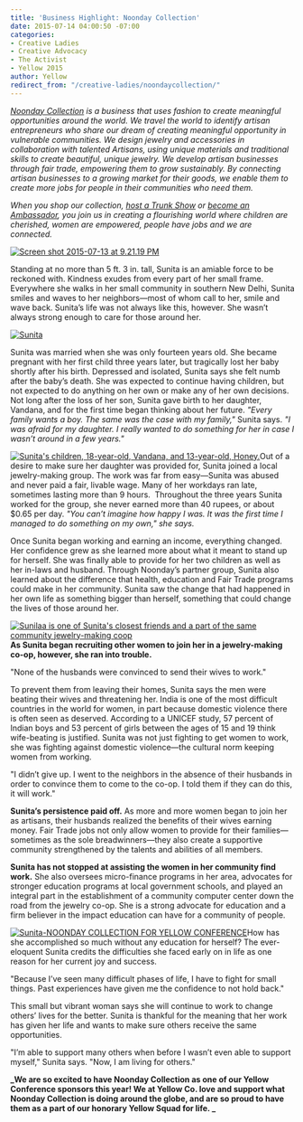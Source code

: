 ```yaml
---
title: 'Business Highlight: Noonday Collection'
date: 2015-07-14 04:00:50 -07:00
categories:
- Creative Ladies
- Creative Advocacy
- The Activist
- Yellow 2015
author: Yellow
redirect_from: "/creative-ladies/noondaycollection/"
---
```


_[Noonday Collection](http://www.noondaycollection.com/pws/homeoffice/tabs/home.aspx) is a business that uses fashion to create meaningful opportunities around the world. We travel the world to identify artisan entrepreneurs who share our dream of creating meaningful opportunity in vulnerable communities. We design jewelry and accessories in collaboration with talented Artisans, using unique materials and traditional skills to create beautiful, unique jewelry. We develop artisan businesses through fair trade, empowering them to grow sustainably. By connecting artisan businesses to a growing market for their goods, we enable them to create more jobs for people in their communities who need them._  

_When you shop our collection, [host a Trunk Show](http://www.noondaycollection.com/pws/homeoffice/tabs/host.aspx) or [become an Ambassador](http://www.noondaycollection.com/pws/homeoffice/tabs/join.aspx), you join us in creating a flourishing world where children are cherished, women are empowered, people have jobs and we are connected._

[![Screen shot 2015-07-13 at 9.21.19 PM](https://yellow-blog-images.imgix.net/2015/07/Screen-shot-2015-07-13-at-9.21.19-PM.png)](https://yellow-blog-images.imgix.net/2015/07/Screen-shot-2015-07-13-at-9.21.19-PM.png)

Standing at no more than 5 ft. 3 in. tall, Sunita is an amiable force to be reckoned with. Kindness exudes from every part of her small frame. Everywhere she walks in her small community in southern New Delhi, Sunita smiles and waves to her neighbors—most of whom call to her, smile and wave back. Sunita’s life was not always like this, however. She wasn’t always strong enough to care for those around her.

[![Sunita](https://yellow-blog-images.imgix.net/2015/07/131109_NoondayIndia_EstherHavens_330.jpg)](https://yellow-blog-images.imgix.net/2015/07/131109_NoondayIndia_EstherHavens_330.jpg)

Sunita was married when she was only fourteen years old. She became pregnant with her first child three years later, but tragically lost her baby shortly after his birth. Depressed and isolated, Sunita says she felt numb after the baby’s death. She was expected to continue having children, but not expected to do anything on her own or make any of her own decisions. Not long after the loss of her son, Sunita gave birth to her daughter, Vandana, and for the first time began thinking about her future. _"Every family wants a boy. The same was the case with my family,"_ Sunita says. _"I was afraid for my daughter. I really wanted to do something for her in case I wasn’t around in a few years."_

[![Sunita's children, 18-year-old, Vandana, and 13-year-old, Honey.](https://yellow-blog-images.imgix.net/2015/07/131109_NoondayIndia_EstherHavens_307.jpg)](https://yellow-blog-images.imgix.net/2015/07/131109_NoondayIndia_EstherHavens_307.jpg)Out of a desire to make sure her daughter was provided for, Sunita joined a local jewelry-making group. The work was far from easy—Sunita was abused and never paid a fair, livable wage. Many of her workdays ran late, sometimes lasting more than 9 hours.  Throughout the three years Sunita worked for the group, she never earned more than 40 rupees, or about $0.65 per day. _"You can’t imagine how happy I was. It was the first time I managed to do something on my own," she says._

Once Sunita began working and earning an income, everything changed. Her confidence grew as she learned more about what it meant to stand up for herself. She was finally able to provide for her two children as well as her in-laws and husband. Through Noonday’s partner group, Sunita also learned about the difference that health, education and Fair Trade programs could make in her community. Sunita saw the change that had happened in her own life as something bigger than herself, something that could change the lives of those around her.

[![Sunilaa is one of Sunita's closest friends and a part of the same community jewelry-making coop](https://yellow-blog-images.imgix.net/2015/07/131109_NoondayIndia_EstherHavens_388.jpg)](https://yellow-blog-images.imgix.net/2015/07/131109_NoondayIndia_EstherHavens_388.jpg)**As Sunita began recruiting other women to join her in a jewelry-making co-op, however, she ran into trouble.**

"None of the husbands were convinced to send their wives to work."

To prevent them from leaving their homes, Sunita says the men were beating their wives and threatening her. India is one of the most difficult countries in the world for women, in part because domestic violence there is often seen as deserved. According to a UNICEF study, 57 percent of Indian boys and 53 percent of girls between the ages of 15 and 19 think wife-beating is justified. Sunita was not just fighting to get women to work, she was fighting against domestic violence—the cultural norm keeping women from working.

"I didn’t give up. I went to the neighbors in the absence of their husbands in order to convince them to come to the co-op. I told them if they can do this, it will work."

**Sunita’s persistence paid off.** As more and more women began to join her as artisans, their husbands realized the benefits of their wives earning money. Fair Trade jobs not only allow women to provide for their families—sometimes as the sole breadwinners—they also create a supportive community strengthened by the talents and abilities of all members.

**Sunita has not stopped at assisting the women in her community find work.** She also oversees micro-finance programs in her area, advocates for stronger education programs at local government schools, and played an integral part in the establishment of a community computer center down the road from the jewelry co-op. She is a strong advocate for education and a firm believer in the impact education can have for a community of people.

[![Sunita-NOONDAY COLLECTION FOR YELLOW CONFERENCE](https://yellow-blog-images.imgix.net/2015/07/131109_NoondayIndia_EstherHavens_443.jpg)](https://yellow-blog-images.imgix.net/2015/07/131109_NoondayIndia_EstherHavens_443.jpg)How has she accomplished so much without any education for herself? The ever-eloquent Sunita credits the difficulties she faced early on in life as one reason for her current joy and success.

"Because I’ve seen many difficult phases of life, I have to fight for small things. Past experiences have given me the confidence to not hold back."

This small but vibrant woman says she will continue to work to change others’ lives for the better. Sunita is thankful for the meaning that her work has given her life and wants to make sure others receive the same opportunities.

"I’m able to support many others when before I wasn’t even able to support myself," Sunita says. "Now, I am living for others."

**_We are so excited to have Noonday Collection as one of our Yellow Conference sponsors this year! We at Yellow Co. love and support what Noonday Collection is doing around the globe, and are so proud to have them as a part of our honorary Yellow Squad for life. _**
